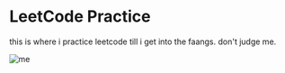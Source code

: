 # LeetCode Practice
this is where i practice leetcode till i get into the faangs. don't judge me.

![me](https://media.tenor.com/8wBCqZH60U8AAAAC/computer-cat.gif)
